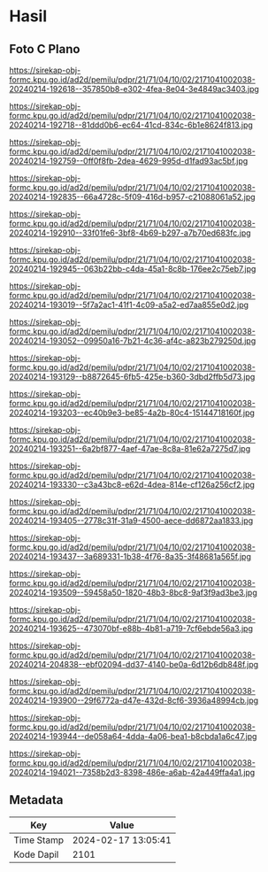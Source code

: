 # Hasil

## Foto C Plano

https://sirekap-obj-formc.kpu.go.id/ad2d/pemilu/pdpr/21/71/04/10/02/2171041002038-20240214-192618--357850b8-e302-4fea-8e04-3e4849ac3403.jpg

https://sirekap-obj-formc.kpu.go.id/ad2d/pemilu/pdpr/21/71/04/10/02/2171041002038-20240214-192718--81ddd0b6-ec64-41cd-834c-6b1e8624f813.jpg

https://sirekap-obj-formc.kpu.go.id/ad2d/pemilu/pdpr/21/71/04/10/02/2171041002038-20240214-192759--0ff0f8fb-2dea-4629-995d-d1fad93ac5bf.jpg

https://sirekap-obj-formc.kpu.go.id/ad2d/pemilu/pdpr/21/71/04/10/02/2171041002038-20240214-192835--66a4728c-5f09-416d-b957-c21088061a52.jpg

https://sirekap-obj-formc.kpu.go.id/ad2d/pemilu/pdpr/21/71/04/10/02/2171041002038-20240214-192910--33f01fe6-3bf8-4b69-b297-a7b70ed683fc.jpg

https://sirekap-obj-formc.kpu.go.id/ad2d/pemilu/pdpr/21/71/04/10/02/2171041002038-20240214-192945--063b22bb-c4da-45a1-8c8b-176ee2c75eb7.jpg

https://sirekap-obj-formc.kpu.go.id/ad2d/pemilu/pdpr/21/71/04/10/02/2171041002038-20240214-193019--5f7a2ac1-41f1-4c09-a5a2-ed7aa855e0d2.jpg

https://sirekap-obj-formc.kpu.go.id/ad2d/pemilu/pdpr/21/71/04/10/02/2171041002038-20240214-193052--09950a16-7b21-4c36-af4c-a823b279250d.jpg

https://sirekap-obj-formc.kpu.go.id/ad2d/pemilu/pdpr/21/71/04/10/02/2171041002038-20240214-193129--b8872645-6fb5-425e-b360-3dbd2ffb5d73.jpg

https://sirekap-obj-formc.kpu.go.id/ad2d/pemilu/pdpr/21/71/04/10/02/2171041002038-20240214-193203--ec40b9e3-be85-4a2b-80c4-15144718160f.jpg

https://sirekap-obj-formc.kpu.go.id/ad2d/pemilu/pdpr/21/71/04/10/02/2171041002038-20240214-193251--6a2bf877-4aef-47ae-8c8a-81e62a7275d7.jpg

https://sirekap-obj-formc.kpu.go.id/ad2d/pemilu/pdpr/21/71/04/10/02/2171041002038-20240214-193330--c3a43bc8-e62d-4dea-814e-cf126a256cf2.jpg

https://sirekap-obj-formc.kpu.go.id/ad2d/pemilu/pdpr/21/71/04/10/02/2171041002038-20240214-193405--2778c31f-31a9-4500-aece-dd6872aa1833.jpg

https://sirekap-obj-formc.kpu.go.id/ad2d/pemilu/pdpr/21/71/04/10/02/2171041002038-20240214-193437--3a689331-1b38-4f76-8a35-3f48681a565f.jpg

https://sirekap-obj-formc.kpu.go.id/ad2d/pemilu/pdpr/21/71/04/10/02/2171041002038-20240214-193509--59458a50-1820-48b3-8bc8-9af3f9ad3be3.jpg

https://sirekap-obj-formc.kpu.go.id/ad2d/pemilu/pdpr/21/71/04/10/02/2171041002038-20240214-193625--473070bf-e88b-4b81-a719-7cf6ebde56a3.jpg

https://sirekap-obj-formc.kpu.go.id/ad2d/pemilu/pdpr/21/71/04/10/02/2171041002038-20240214-204838--ebf02094-dd37-4140-be0a-6d12b6db848f.jpg

https://sirekap-obj-formc.kpu.go.id/ad2d/pemilu/pdpr/21/71/04/10/02/2171041002038-20240214-193900--29f6772a-d47e-432d-8cf6-3936a48994cb.jpg

https://sirekap-obj-formc.kpu.go.id/ad2d/pemilu/pdpr/21/71/04/10/02/2171041002038-20240214-193944--de058a64-4dda-4a06-bea1-b8cbda1a6c47.jpg

https://sirekap-obj-formc.kpu.go.id/ad2d/pemilu/pdpr/21/71/04/10/02/2171041002038-20240214-194021--7358b2d3-8398-486e-a6ab-42a449ffa4a1.jpg


## Metadata

| Key        | Value               |
| ---------- | ------------------- |
| Time Stamp | 2024-02-17 13:05:41 |
| Kode Dapil | 2101                |



